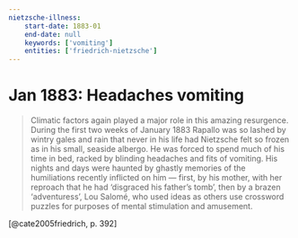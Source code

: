 ```yaml
---
nietzsche-illness:
    start-date: 1883-01
    end-date: null
    keywords: ['vomiting']
    entities: ['friedrich-nietzsche']
---
```


# Jan 1883: Headaches vomiting

> Climatic factors again played a major role in this amazing resurgence. During
> the first two weeks of January 1883 Rapallo was so lashed by wintry gales and
> rain that never in his life had Nietzsche felt so frozen as in his small,
> seaside albergo. He was forced to spend much of his time in bed, racked by
> blinding headaches and fits of vomiting. His nights and days were haunted by
> ghastly memories of the humiliations recently inflicted on him — first, by
> his mother, with her reproach that he had ‘disgraced his father’s tomb’, then
> by a brazen ‘adventuress’, Lou Salomé, who used ideas as others use crossword
> puzzles for purposes of mental stimulation and amusement.

[@cate2005friedrich, p. 392]
